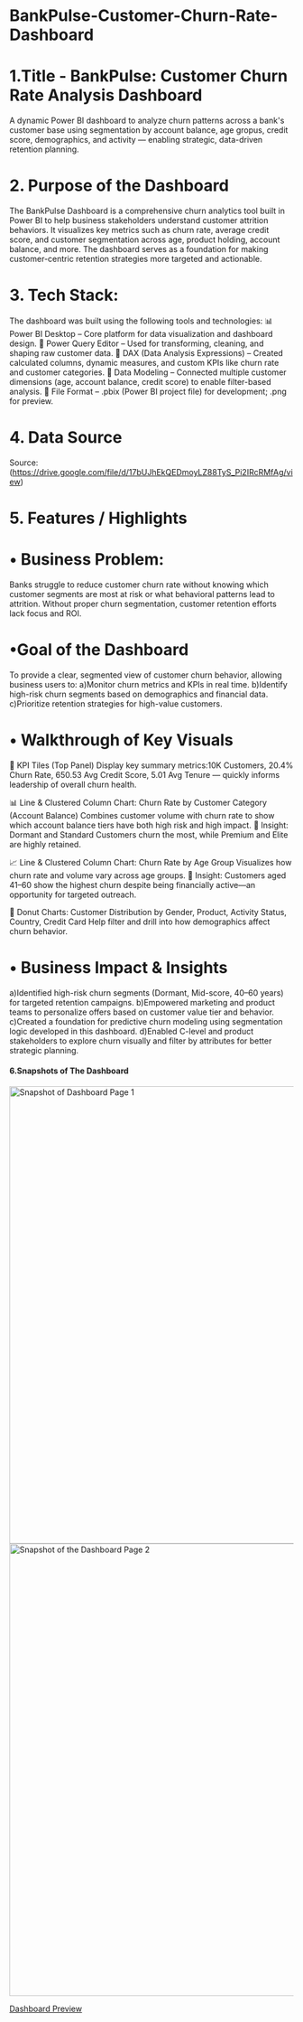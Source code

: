 # BankPulse-Customer-Churn-Rate-Dashboard

# 1.Title - BankPulse: Customer Churn Rate Analysis Dashboard

A dynamic Power BI dashboard to analyze churn patterns across a bank's customer base using segmentation by account balance, age gropus, credit score, demographics, and activity — enabling strategic, data-driven retention planning.

# 2. Purpose of the Dashboard

The BankPulse Dashboard is a comprehensive churn analytics tool built in Power BI to help business stakeholders understand customer attrition behaviors. It visualizes key metrics such as churn rate, average credit score, and customer segmentation across age, product holding, account balance, and more. The dashboard serves as a foundation for making customer-centric retention strategies more targeted and actionable.

# 3. Tech Stack:

The dashboard was built using the following tools and technologies:
📊 Power BI Desktop – Core platform for data visualization and dashboard design.
📂 Power Query Editor – Used for transforming, cleaning, and shaping raw customer data.
🧠 DAX (Data Analysis Expressions) – Created calculated columns, dynamic measures, and custom KPIs like churn rate and customer categories.
🧱 Data Modeling – Connected multiple customer dimensions (age, account balance, credit score) to enable filter-based analysis.
📁 File Format – .pbix (Power BI project file) for development; .png for preview.

# 4. Data Source

Source:(https://drive.google.com/file/d/17bUJhEkQEDmoyLZ88TyS_Pi2IRcRMfAg/view)

# 5. Features / Highlights
   
# • Business Problem: 
Banks struggle to reduce customer churn rate without knowing which customer segments are most at risk or what behavioral patterns lead to attrition. Without proper churn segmentation, customer retention efforts lack focus and ROI.

# •Goal of the Dashboard
To provide a clear, segmented view of customer churn behavior, allowing business users to:
a)Monitor churn metrics and KPIs in real time.
b)Identify high-risk churn segments based on demographics and financial data.
c)Prioritize retention strategies for high-value customers. 

# • Walkthrough of Key Visuals
📌 KPI Tiles (Top Panel)
Display key summary metrics:10K Customers, 20.4% Churn Rate, 650.53 Avg Credit Score, 5.01 Avg Tenure — quickly informs leadership of overall churn health.

📊 Line & Clustered Column Chart: Churn Rate by Customer Category (Account Balance)
Combines customer volume with churn rate to show which account balance tiers have both high risk and high impact.
📍 Insight: Dormant and Standard Customers churn the most, while Premium and Elite are highly retained.

📈 Line & Clustered Column Chart: Churn Rate by Age Group
Visualizes how churn rate and volume vary across age groups.
📍 Insight: Customers aged 41–60 show the highest churn despite being financially active—an opportunity for targeted outreach.

🧁 Donut Charts: Customer Distribution by Gender, Product, Activity Status, Country, Credit Card
Help filter and drill into how demographics affect churn behavior.

# • Business Impact & Insights
a)Identified high-risk churn segments (Dormant, Mid-score, 40–60 years) for targeted retention campaigns.
b)Empowered marketing and product teams to personalize offers based on customer value tier and behavior.
c)Created a foundation for predictive churn modeling using segmentation logic developed in this dashboard.
d)Enabled C-level and product stakeholders to explore churn visually and filter by attributes for better strategic planning.

#### 6.Snapshots of The Dashboard 
<img width="1432" height="810" alt="Snapshot of Dashboard Page 1" src="https://github.com/user-attachments/assets/f14e4c19-f2b4-4e7b-a395-d7bc1fc736e5" />

<img width="1432" height="801" alt="Snapshot of the Dashboard Page 2" src="https://github.com/user-attachments/assets/aae36bde-7cc7-4155-b5ce-283a7d403ab0" />

[Dashboard Preview](https://github.com/Krishancoder/Bank-s-Customer-Churn-Rate-Dashboard/blob/main/Snapshot%20of%20the%20Dashboard%20Page%202.png)
